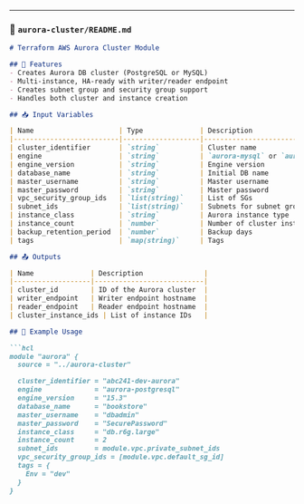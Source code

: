
---

### 📘 `aurora-cluster/README.md`

```markdown
# Terraform AWS Aurora Cluster Module

## 🚀 Features
- Creates Aurora DB cluster (PostgreSQL or MySQL)
- Multi-instance, HA-ready with writer/reader endpoint
- Creates subnet group and security group support
- Handles both cluster and instance creation

## 📥 Input Variables

| Name                     | Type              | Description                    |
|--------------------------|-------------------|--------------------------------|
| cluster_identifier       | `string`          | Cluster name                   |
| engine                   | `string`          | `aurora-mysql` or `aurora-postgresql` |
| engine_version           | `string`          | Engine version                 |
| database_name            | `string`          | Initial DB name                |
| master_username          | `string`          | Master username                |
| master_password          | `string`          | Master password                |
| vpc_security_group_ids   | `list(string)`    | List of SGs                    |
| subnet_ids               | `list(string)`    | Subnets for subnet group       |
| instance_class           | `string`          | Aurora instance type           |
| instance_count           | `number`          | Number of cluster instances    |
| backup_retention_period  | `number`          | Backup days                    |
| tags                     | `map(string)`     | Tags                           |

## 📤 Outputs

| Name              | Description               |
|-------------------|---------------------------|
| cluster_id        | ID of the Aurora cluster  |
| writer_endpoint   | Writer endpoint hostname  |
| reader_endpoint   | Reader endpoint hostname  |
| cluster_instance_ids | List of instance IDs   |

## 🧩 Example Usage

```hcl
module "aurora" {
  source = "../aurora-cluster"

  cluster_identifier = "abc241-dev-aurora"
  engine             = "aurora-postgresql"
  engine_version     = "15.3"
  database_name      = "bookstore"
  master_username    = "dbadmin"
  master_password    = "SecurePassword"
  instance_class     = "db.r6g.large"
  instance_count     = 2
  subnet_ids         = module.vpc.private_subnet_ids
  vpc_security_group_ids = [module.vpc.default_sg_id]
  tags = {
    Env = "dev"
  }
}

